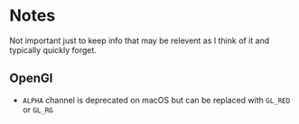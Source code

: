 # Notes

Not important just to keep info that may be relevent as I think of it and typically quickly forget.

## OpenGl

- `ALPHA` channel is deprecated on macOS but can be replaced with `GL_RED` or `GL_RG`
